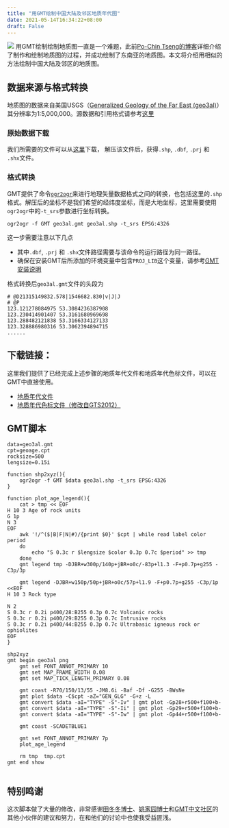 ```yaml
---
title: "用GMT绘制中国大陆及邻区地质年代图"
date: 2021-05-14T16:34:22+08:00
draft: False
---
```


![](/img/gmt-map/geo3al.png)
用GMT绘制绘制地质图一直是一个难题，此前[Po-Chin Tseng的博客](https://jimmytseng79.github.io/GMT5_tutorials/geology_map.html)详细介绍了制作和绘制地质图的过程，并成功绘制了东南亚的地质图。本文将介绍用相似的方法绘制中国大陆及邻区的地质图。

<!--more-->
## 数据来源与格式转换
地质图的数据来自美国USGS（[Generalized Geology of the Far East (geo3al)](https://catalog.data.gov/dataset/generalized-geology-of-the-far-east-geo3al)）其分辨率为1:5,000,000。源数据和引用格式请参考[这里](https://pubs.er.usgs.gov/publication/ofr97470F)

### 原始数据下载
我们所需要的文件可以从[这里](https://certmapper.cr.usgs.gov/data/we/ofr97470f/spatial/shape/geo3al.zip)下载，
解压该文件后，获得`.shp`, `.dbf`, `.prj` 和 `.shx`文件。

### 格式转换
GMT提供了命令[`ogr2ogr`](https://docs.gmt-china.org/latest/table/ogr2ogr/)来进行地理矢量数据格式之间的转换，也包括这里的`.shp`格式。解压后的坐标不是我们希望的经纬度坐标，而是大地坐标，这里需要使用`ogr2ogr`中的`-t_srs`参数进行坐标转换。

```
ogr2ogr -f GMT geo3al.gmt geo3al.shp -t_srs EPSG:4326
```

这一步需要注意以下几点

- 其中`.dbf`, `.prj` 和 `.shx`文件路径需要与该命令的运行路径为同一路径。
- 确保在安装GMT后所添加的环境变量中包含`PROJ_LIB`这个变量，请参考[GMT安装说明](https://docs.gmt-china.org/latest/install/macOS/#gmt)

格式转换后`geo3al.gmt`文件的头段为
```
# @D21315149832.578|1546682.830|v|J|J
# @P
123.121278084975 53.3084236387908
123.230414901407 53.3161680969698
123.288482121838 53.3166334127133
123.328886980316 53.3062394894715
......
```


## 下载链接：
这里我们提供了已经完成上述步骤的地质年代文件和地质年代色标文件，可以在GMT中直接使用。

- [地质年代文件](/source/geo3al.gmt)
- [地质年代色标文件（修改自GTS2012）](/source/geoage_GEN_GLG.cpt)

## GMT脚本
```shell
data=geo3al.gmt
cpt=geoage.cpt
rocksize=500
lengsize=0.15i

function shp2xyz(){
    ogr2ogr -f GMT $data geo3al.shp -t_srs EPSG:4326
}

function plot_age_legend(){
    cat > tmp << EOF
H 10 3 Age of rock units
G 1p
N 3
EOF
    awk '!/^($|B|F|N|#)/{print $0}' $cpt | while read label color period
    do
        echo "S 0.3c r $lengsize $color 0.3p 0.7c $period" >> tmp
    done
    gmt legend tmp -DJBR+w300p/140p+jBR+o0c/-83p+l1.3 -F+p0.7p+g255 -C3p/3p

    gmt legend -DJBR+w150p/50p+jBR+o0c/57p+l1.9 -F+p0.7p+g255 -C3p/1p <<EOF
H 10 3 Rock type

N 2
S 0.3c r 0.2i p400/28:B255 0.3p 0.7c Volcanic rocks
S 0.3c r 0.2i p400/29:B255 0.3p 0.7c Intrusive rocks
S 0.3c r 0.2i p400/44:B255 0.3p 0.7c Ultrabasic igneous rock or ophiolites 
EOF
}

shp2xyz
gmt begin geo3al png
    gmt set FONT_ANNOT_PRIMARY 10
    gmt set MAP_FRAME_WIDTH 0.08
    gmt set MAP_TICK_LENGTH_PRIMARY 0.08

    gmt coast -R70/150/13/55 -JM8.6i -Baf -Df -G255 -BWsNe
    gmt plot $data -C$cpt -aZ="GEN_GLG" -G+z -L
    gmt convert $data -aI="TYPE" -S"-Iv" | gmt plot -Gp28+r500+f100+b-
    gmt convert $data -aI="TYPE" -S"-Ii" | gmt plot -Gp29+r500+f100+b-
    gmt convert $data -aI="TYPE" -S"-Iw" | gmt plot -Gp44+r500+f100+b-

    gmt coast -SCADETBLUE1

    gmt set FONT_ANNOT_PRIMARY 7p
    plot_age_legend 

    rm tmp  tmp.cpt
gmt end show
 
```

## 特别鸣谢
这次脚本做了大量的修改，非常感谢[田冬冬博士](https://me.seisman.info/)、[姚家园博士](https://core-man.github.io/academic-homepage/)和[GMT中文社区](https://docs.gmt-china.org/)的其他小伙伴的建议和努力，在和他们的讨论中也使我受益匪浅。